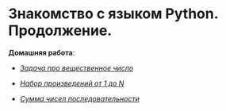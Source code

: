 # Знакомство с языком Python. Продолжение.

**Домашняя работа**:


* [*Задача про вещественное число*](https://github.com/IrinaKazantseva/Python/blob/main/HomeWork2/sum_float.py)

* [*Набор произведений от 1 до N*](https://github.com/IrinaKazantseva/Python/blob/main/HomeWork2/array_multiply.py)

* [*Сумма чисел последовательности*](https://github.com/IrinaKazantseva/Python/blob/main/HomeWork2/array_sum.py)





